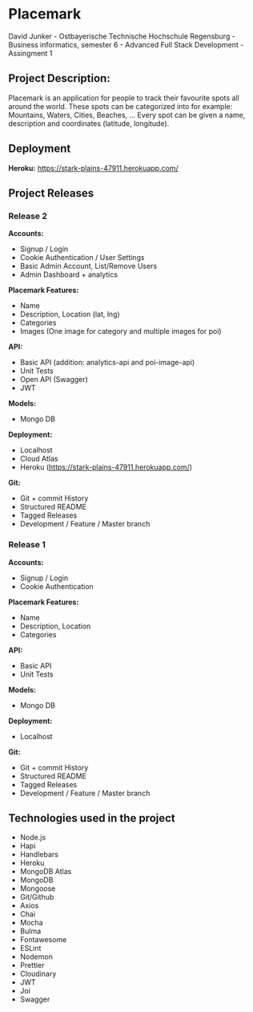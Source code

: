 # Placemark

David Junker -
Ostbayerische Technische Hochschule Regensburg -
Business informatics, semester 6 -
Advanced Full Stack Development -
Assingment 1

## Project Description:

Placemark is an application for people to track their favourite spots all around the world. These spots can be categorized into for example: Mountains, Waters, Cities, Beaches, ...
Every spot can be given a name, description and coordinates (latitude, longitude).

## Deployment

<b>Heroku:</b> https://stark-plains-47911.herokuapp.com/

## Project Releases

### Release 2

<b>Accounts:</b>

- Signup / Login
- Cookie Authentication / User Settings
- Basic Admin Account, List/Remove Users
- Admin Dashboard + analytics

<b>Placemark Features:</b>

- Name
- Description, Location (lat, lng)
- Categories
- Images (One image for category and multiple images for poi)

<b>API:</b>

- Basic API (addition: analytics-api and poi-image-api)
- Unit Tests
- Open API (Swagger)
- JWT

<b>Models:</b>

- Mongo DB

<b>Deployment:</b>

- Localhost
- Cloud Atlas
- Heroku (https://stark-plains-47911.herokuapp.com/)

<b>Git:</b>

- Git + commit History
- Structured README
- Tagged Releases
- Development / Feature / Master branch

### Release 1

<b>Accounts:</b>

- Signup / Login
- Cookie Authentication

<b>Placemark Features:</b>

- Name
- Description, Location
- Categories

<b>API:</b>

- Basic API
- Unit Tests

<b>Models:</b>

- Mongo DB

<b>Deployment:</b>

- Localhost

<b>Git:</b>

- Git + commit History
- Structured README
- Tagged Releases
- Development / Feature / Master branch

## Technologies used in the project

- Node.js
- Hapi
- Handlebars
- Heroku
- MongoDB Atlas
- MongoDB
- Mongoose
- Git/Github
- Axios
- Chai
- Mocha
- Bulma
- Fontawesome
- ESLint
- Nodemon
- Prettier
- Cloudinary
- JWT
- Joi
- Swagger

